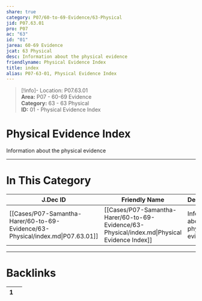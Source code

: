 ```yaml
---  
share: true  
category: P07/60-to-69-Evidence/63-Physical  
jid: P07.63.01  
pro: P07  
ac: "63"  
id: "01"  
jarea: 60-69 Evidence  
jcat: 63 Physical  
desc: Information about the physical evidence  
friendlyname: Physical Evidence Index  
title: index  
alias: P07-63-01, Physical Evidence Index  
---  
```

  
>[!info]- Location: P07.63.01  
>**Area:** P07 - 60-69 Evidence  
>**Category:** 63 - 63 Physical  
>**ID:** 01 - Physical Evidence Index  
  
# Physical Evidence Index  
  
Information about the physical evidence  
   
  
  
---  
# In This Category  
  
| J.Dec ID                                                                       | Friendly Name                                                                                | Description                             |  
| ------------------------------------------------------------------------------ | -------------------------------------------------------------------------------------------- | --------------------------------------- |  
| [[Cases/P07-Samantha-Harer/60-to-69-Evidence/63-Physical/index.md\|P07.63.01]] | [[Cases/P07-Samantha-Harer/60-to-69-Evidence/63-Physical/index.md\|Physical Evidence Index]] | Information about the physical evidence |  
  
  
---  
# Backlinks  
<div><table class="dataview table-view-table"><thead class="table-view-thead"><tr class="table-view-tr-header"><th class="table-view-th"><span></span><span class="dataview small-text">1</span></th><th class="table-view-th"><span></span></th></tr></thead><tbody class="table-view-tbody"></tbody></table></div>